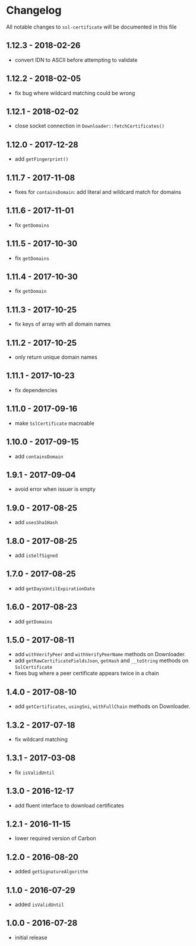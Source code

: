 # Changelog

All notable changes to `ssl-certificate` will be documented in this file

## 1.12.3 - 2018-02-26

- convert IDN to ASCII before attempting to validate

## 1.12.2 - 2018-02-05

- fix bug where wildcard matching could be wrong

## 1.12.1 - 2018-02-02

- close socket connection in `Downloader::fetchCertificates()`

## 1.12.0 - 2017-12-28

- add `getFingerprint()`

## 1.11.7 - 2017-11-08

- fixes for `containsDomain`: add literal and wildcard match for domains

## 1.11.6 - 2017-11-01

- fix `getDomains`

## 1.11.5 - 2017-10-30

- fix `getDomains`

## 1.11.4 - 2017-10-30

- fix `getDomain`

## 1.11.3 - 2017-10-25

- fix keys of array with all domain names

## 1.11.2 - 2017-10-25

- only return unique domain names

## 1.11.1 - 2017-10-23

- fix dependencies

## 1.11.0 - 2017-09-16

- make `SslCertificate` macroable

## 1.10.0 - 2017-09-15

- add `containsDomain`

## 1.9.1 - 2017-09-04

- avoid error when issuer is empty

## 1.9.0 - 2017-08-25

- add `usesSha1Hash`

## 1.8.0 - 2017-08-25

- add `isSelfSigned`

## 1.7.0 - 2017-08-25

- add `getDaysUntilExpirationDate`

## 1.6.0 - 2017-08-23

- add `getDomains`

## 1.5.0 - 2017-08-11

- add `withVerifyPeer` and `withVerifyPeerName` methods on Downloader.
- add `getRawCertificateFieldsJson`, `getHash` and `__toString` methods on `SslCertificate`
- fixes bug where a peer certificate appears twice in a chain

## 1.4.0 - 2017-08-10

- add `getCertificates`, `usingSni`, `withFullChain` methods on Downloader.

## 1.3.2 - 2017-07-18

- fix wildcard matching

## 1.3.1 - 2017-03-08

- fix `isValidUntil`

## 1.3.0 - 2016-12-17

- add fluent interface to download certificates

## 1.2.1 - 2016-11-15

- lower required version of Carbon

## 1.2.0 - 2016-08-20

- added `getSignatureAlgorithm`

## 1.1.0 - 2016-07-29

- added `isValidUntil`

## 1.0.0 - 2016-07-28

- initial release
